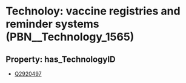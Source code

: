 # Technoloy: __vaccine registries and reminder systems__ (PBN__Technology_1565)

## Property: has_TechnologyID

* [Q2920497](Q2920497)

